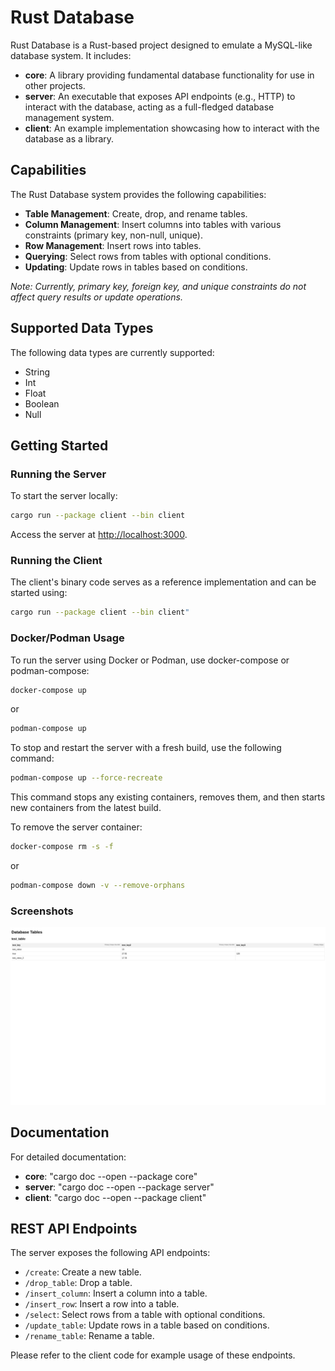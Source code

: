 # Rust Database

Rust Database is a Rust-based project designed to emulate a MySQL-like database system. It includes:

- **core**: A library providing fundamental database functionality for use in other projects.
- **server**: An executable that exposes API endpoints (e.g., HTTP) to interact with the database, acting as a full-fledged database management system.
- **client**: An example implementation showcasing how to interact with the database as a library.

## Capabilities

The Rust Database system provides the following capabilities:

- **Table Management**: Create, drop, and rename tables.
- **Column Management**: Insert columns into tables with various constraints (primary key, non-null, unique).
- **Row Management**: Insert rows into tables.
- **Querying**: Select rows from tables with optional conditions.
- **Updating**: Update rows in tables based on conditions.

*Note: Currently, primary key, foreign key, and unique constraints do not affect query results or update operations.*

## Supported Data Types

The following data types are currently supported:

- String
- Int
- Float
- Boolean
- Null

## Getting Started

### Running the Server

To start the server locally:

 ```bash
 cargo run --package client --bin client
 ```

Access the server at [http://localhost:3000](http://localhost:3000).

### Running the Client

The client's binary code serves as a reference implementation and can be started using:

 ```bash
 cargo run --package client --bin client"
```

### Docker/Podman Usage

To run the server using Docker or Podman, use docker-compose or podman-compose:

 ```bash
docker-compose up
```
or

 ```bash
podman-compose up
```

To stop and restart the server with a fresh build, use the following command:

 ```bash
podman-compose up --force-recreate
```

This command stops any existing containers, removes them, and then starts new containers from the latest build.

To remove the server container:

 ```bash
docker-compose rm -s -f
```
or

 ```bash
podman-compose down -v --remove-orphans
```

### Screenshots

![Webpage Screenshot](server_webpage_screenshot.png)

## Documentation

For detailed documentation:

- **core**: "cargo doc --open --package core"
- **server**: "cargo doc --open --package server"
- **client**: "cargo doc --open --package client"

## REST API Endpoints

The server exposes the following API endpoints:

- `/create`: Create a new table.
- `/drop_table`: Drop a table.
- `/insert_column`: Insert a column into a table.
- `/insert_row`: Insert a row into a table.
- `/select`: Select rows from a table with optional conditions.
- `/update_table`: Update rows in a table based on conditions.
- `/rename_table`: Rename a table.

Please refer to the client code for example usage of these endpoints.
